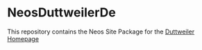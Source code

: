 # NeosDuttweilerDe

This repository contains the Neos Site Package for the [Duttweiler Homepage](www.duttweiler.de)
